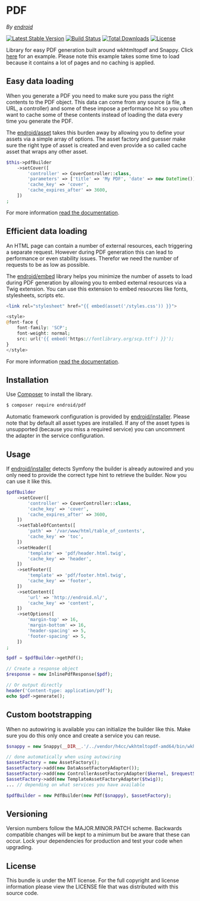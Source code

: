 # PDF

*By [endroid](https://endroid.nl/)*

[![Latest Stable Version](http://img.shields.io/packagist/v/endroid/pdf.svg)](https://packagist.org/packages/endroid/pdf)
[![Build Status](http://img.shields.io/travis/endroid/pdf.svg)](http://travis-ci.org/endroid/pdf)
[![Total Downloads](http://img.shields.io/packagist/dt/endroid/pdf.svg)](https://packagist.org/packages/endroid/pdf)
[![License](http://img.shields.io/packagist/l/endroid/pdf.svg)](https://packagist.org/packages/endroid/pdf)

Library for easy PDF generation built around wkhtmltopdf and Snappy. Click
[here](https://endroid.nl/pdf) for an example. Please note this example takes
some time to load because it contains a lot of pages and no caching is applied.

## Easy data loading

When you generate a PDF you need to make sure you pass the right contents to
the PDF object. This data can come from any source (a file, a URL, a controller)
and some of these impose a performance hit so you often want to cache some of
these contents instead of loading the data every time you generate the PDF.

The [endroid/asset](https://github.com/endroid/asset) takes this burden away by
allowing you to define your assets via a simple array of options. The asset
factory and guesser make sure the right type of asset is created and even
provide a so called cache asset that wraps any other asset.

```php
$this->pdfBuilder
    ->setCover([
        'controller' => CoverController::class,
        'parameters' => ['title' => 'My PDF', 'date' => new DateTime()],
        'cache_key' => 'cover',
        'cache_expires_after' => 3600,
    ])
;
```

For more information [read the documentation](https://github.com/endroid/asset).

## Efficient data loading

An HTML page can contain a number of external resources, each triggering a
separate request. However during PDF generation this can lead to performance or
even stability issues. Therefor we need the number of requests to be as low as
possible.

The [endroid/embed](https://github.com/endroid/embed) library helps you
minimize the number of assets to load during PDF generation by allowing you to
embed external resources via a Twig extension. You can use this extension to
embed resources like fonts, stylesheets, scripts etc.

```php
<link rel="stylesheet" href="{{ embed(asset('/styles.css')) }}">

<style>
@font-face {
    font-family: 'SCP';
    font-weight: normal;
    src: url('{{ embed('https://fontlibrary.org/scp.ttf') }}');
}
</style>
```

For more information [read the documentation](https://github.com/endroid/embed).

## Installation

Use [Composer](https://getcomposer.org/) to install the library.

``` bash
$ composer require endroid/pdf
```

Automatic framework configuration is provided by
[endroid/installer](https://github.com/endroid/installer). Please note that by
default all asset types are installed. If any of the asset types is unsupported
(because you miss a required service) you can uncomment the adapter in the
service configuration.

## Usage

If [endroid/installer](https://github.com/endroid/installer) detects Symfony
the builder is already autowired and you only need to provide the correct type
hint to retrieve the builder. Now you can use it like this.

```php
$pdfBuilder
    ->setCover([
        'controller' => CoverController::class,
        'cache_key' => 'cover',
        'cache_expires_after' => 3600,
    ])
    ->setTableOfContents([
        'path' => '/var/www/html/table_of_contents',
        'cache_key' => 'toc',
    ])
    ->setHeader([
        'template' => 'pdf/header.html.twig',
        'cache_key' => 'header',
    ])
    ->setFooter([
        'template' => 'pdf/footer.html.twig',
        'cache_key' => 'footer',
    ])
    ->setContent([
        'url' => 'http://endroid.nl/',
        'cache_key' => 'content',
    ])
    ->setOptions([
        'margin-top' => 16,
        'margin-bottom' => 16,
        'header-spacing' => 5,
        'footer-spacing' => 5,
    ])
;

$pdf = $pdfBuilder->getPdf();

// Create a response object
$response = new InlinePdfResponse($pdf);

// Or output directly
header('Content-type: application/pdf');
echo $pdf->generate();
```

## Custom bootstrapping

When no autowiring is available you can initialize the builder like this.
Make sure you do this only once and create a service you can reuse.

```php
$snappy = new Snappy(__DIR__.'/../vendor/h4cc/wkhtmltopdf-amd64/bin/wkhtmltopdf-amd64');

// done automatically when using autowiring
$assetFactory = new AssetFactory();
$assetFactory->add(new DataAssetFactoryAdapter());
$assetFactory->add(new ControllerAssetFactoryAdapter($kernel, $requestStack));
$assetFactory->add(new TemplateAssetFactoryAdapter($twig));
... // depending on what services you have available

$pdfBuilder = new PdfBuilder(new Pdf($snappy), $assetFactory);
```

## Versioning

Version numbers follow the MAJOR.MINOR.PATCH scheme. Backwards compatible
changes will be kept to a minimum but be aware that these can occur. Lock
your dependencies for production and test your code when upgrading.

## License

This bundle is under the MIT license. For the full copyright and license
information please view the LICENSE file that was distributed with this source code.
